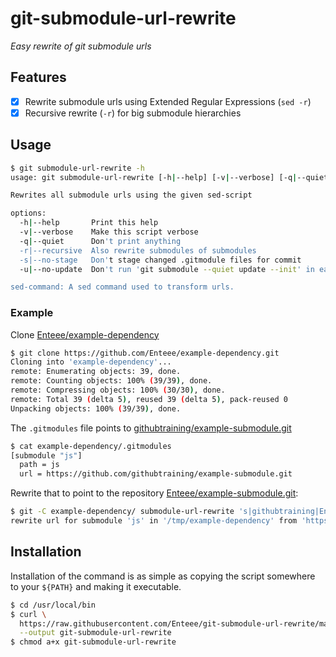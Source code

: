 # git-submodule-url-rewrite
_Easy rewrite of git submodule urls_


## Features

 - [x] Rewrite submodule urls using Extended Regular Expressions (`sed -r`)
 - [x] Recursive rewrite (`-r`) for big submodule hierarchies

## Usage

```sh
$ git submodule-url-rewrite -h
usage: git submodule-url-rewrite [-h|--help] [-v|--verbose] [-q|--quiet] [-r|--recursive] [-s|--no-stage] [-u|--no-update] sed-command

Rewrites all submodule urls using the given sed-script

options:
  -h|--help       Print this help
  -v|--verbose    Make this script verbose
  -q|--quiet      Don't print anything
  -r|--recursive  Also rewrite submodules of submodules
  -s|--no-stage   Don't stage changed .gitmodule files for commit
  -u|--no-update  Don't run 'git submodule --quiet update --init' in each submodule

sed-command: A sed command used to transform urls.
```

### Example

Clone [Enteee/example-dependency]
```sh
$ git clone https://github.com/Enteee/example-dependency.git
Cloning into 'example-dependency'...
remote: Enumerating objects: 39, done.
remote: Counting objects: 100% (39/39), done.
remote: Compressing objects: 100% (30/30), done.
remote: Total 39 (delta 5), reused 39 (delta 5), pack-reused 0
Unpacking objects: 100% (39/39), done.
```

The `.gitmodules` file points to [githubtraining/example-submodule.git]
```sh
$ cat example-dependency/.gitmodules
[submodule "js"]
  path = js
  url = https://github.com/githubtraining/example-submodule.git
```

Rewrite that to point to the repository [Enteee/example-submodule.git]:
```sh
$ git -C example-dependency/ submodule-url-rewrite 's|githubtraining|Enteee|'
rewrite url for submodule 'js' in '/tmp/example-dependency' from 'https://github.com/githubtraining/example-submodule.git' to 'https://github.com/Enteee/example-submodule.git'
``` 

## Installation

Installation of the command is as simple as copying the script somewhere to
your `${PATH}` and making it executable.

```sh
$ cd /usr/local/bin
$ curl \
  https://raw.githubusercontent.com/Enteee/git-submodule-url-rewrite/master/git-submodule-url-rewrite \
  --output git-submodule-url-rewrite
$ chmod a+x git-submodule-url-rewrite
```


[Enteee/example-dependency]:https://github.com/Enteee/example-dependency.git
[githubtraining/example-submodule.git]:https://github.com/githubtraining/example-submodule.git
[Enteee/example-submodule.git]:https://github.com/Enteee/example-submodule.git

